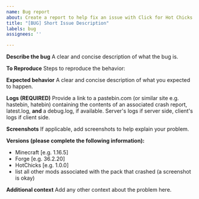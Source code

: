 ```yaml
---
name: Bug report
about: Create a report to help fix an issue with Click for Hot Chicks
title: "[BUG] Short Issue Description"
labels: bug
assignees: ''

---
```


**Describe the bug**
A clear and concise description of what the bug is.

**To Reproduce**
Steps to reproduce the behavior:

**Expected behavior**
A clear and concise description of what you expected to happen.

**Logs (REQUIRED)**
Provide a link to a pastebin.com (or similar site e.g. hastebin, hatebin) containing the contents of an associated crash report, latest.log, **and** a debug.log, if available. Server's logs if server side, client's logs if client side.

**Screenshots**
If applicable, add screenshots to help explain your problem.

**Versions (please complete the following information):**
 - Minecraft [e.g. 1.16.5]
 - Forge [e.g. 36.2.20]
 - HotChicks [e.g. 1.0.0]
 - list all other mods associated with the pack that crashed (a screenshot is okay)

**Additional context**
Add any other context about the problem here.
